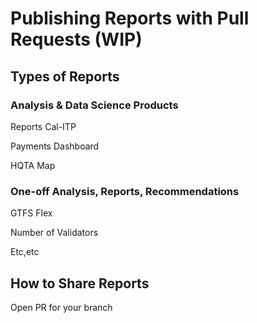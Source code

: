 # Publishing Reports with Pull Requests (WIP)
## Types of Reports
### Analysis & Data Science Products
Reports Cal-ITP

Payments Dashboard

HQTA Map
### One-off Analysis, Reports, Recommendations
GTFS Flex

Number of Validators

Etc,etc
## How to Share Reports
Open PR for your branch
